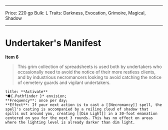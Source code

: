 
---
Price: 220 gp
Bulk: L
Traits: Darkness, Evocation, Grimoire, Magical, Shadow

---

# Undertaker's Manifest

**Item 6**

> This grim collection of spreadsheets is used both by undertakers who occasionally need to avoid the notice of their more restless clients, and by industrious necromancers looking to avoid catching the notice of cemetery guards and vigilant undertakers.

```ad-embed-ability
title: **Activate**
*⭓{.Pathfinder }* envision; 
**Frequency**: once per day;
**Effect**: If your next action is to cast a [[Necromancy]] spell, the spell's casting is accompanied by a roiling cloud of shadow that spills out around you, creating [[Dim Light]] in a 30-foot emanation centered on you for the next 3 rounds. This has no effect on areas where the lighting level is already darker than dim light.

```
